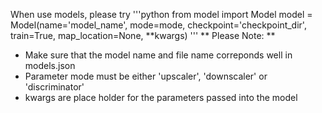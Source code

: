 When use models, please try
'''python
from model import Model
model = Model(name='model_name', mode=mode, checkpoint='checkpoint_dir', train=True, map_location=None, **kwargs)
'''
** Please Note: **
* Make sure that the model name and file name correponds well in models.json
* Parameter mode must be either 'upscaler', 'downscaler' or 'discriminator'
* kwargs are place holder for the parameters passed into the model
